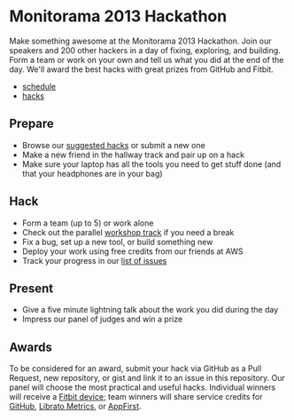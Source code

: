 # Monitorama 2013 Hackathon

Make something awesome at the Monitorama 2013 Hackathon. Join our speakers and 200 other hackers in a day of fixing, exploring, and building. Form a team or work on your own and tell us what you did at the end of the day. We'll award the best hacks with great prizes from GitHub and Fitbit.

- [schedule](http://monitorama.com/#schedule)
- [hacks](https://github.com/monitorama/hackathon/issues?state=open)

## Prepare

- Browse our [suggested hacks](https://github.com/monitorama/hackathon/issues?state=open) or submit a new one
- Make a new friend in the hallway track and pair up on a hack
- Make sure your laptop has all the tools you need to get stuff done (and that your headphones are in your bag)

## Hack

- Form a team (up to 5) or work alone
- Check out the parallel [workshop track](http://monitorama.com/#schedule) if you need a break
- Fix a bug, set up a new tool, or build something new
- Deploy your work using free credits from our friends at AWS
- Track your progress in our [list of issues](https://github.com/monitorama/hackathon/issues?state=open)

## Present

- Give a five minute lightning talk about the work you did during the day
- Impress our panel of judges and win a prize

## Awards

To be considered for an award, submit your hack via GitHub as a Pull Request, new repository, or gist and link it to an issue in this repository. Our panel will choose the most practical and useful hacks. Individual winners will receive a [Fitbit device](http://fitbit.com/); team winners will share service credits for [GitHub](http://github.com/), [Librato Metrics](http://metrics.librato.com/), or [AppFirst](http://appfirst.com/).
